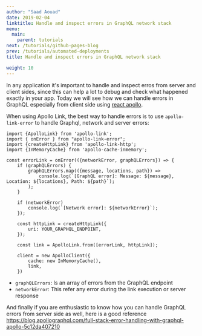 ```yaml
---
author: "Saad Aouad"
date: 2019-02-04
linktitle: Handle and inspect errors in GraphQL network stack
menu:
  main:
    parent: tutorials
next: /tutorials/github-pages-blog
prev: /tutorials/automated-deployments
title: Handle and inspect errors in GraphQL network stack

weight: 10
---
```


In any application it's important to handle and inspect erros from server and client sides, since this can help a lot to debug and check what happened exactly in your app. Today we will see how we can handle errors in GraphQL especially from client side using <a href="https://www.apollographql.com/docs/react/" target="_blank">react apollo</a>.

When using Apollo Link, the best way to handle errors is to use `apollo-link-error` to handle Graphql, network and server errors:

```
import {ApolloLink} from 'apollo-link';
import { onError } from "apollo-link-error";
import {createHttpLink} from 'apollo-link-http';
import {InMemoryCache} from 'apollo-cache-inmemory';

const errorLink = onError(({networkError, graphQLErrors}) => {
    if (graphQLErrors) {
        graphQLErrors.map(({message, locations, path}) =>
            console.log(`[GraphQL error]: Message: ${message}, Location: ${locations}, Path: ${path}`);
        );
    }

    if (networkError)
        console.log(`[Network error]: ${networkError}`);
    });

    const httpLink = createHttpLink({
        uri: YOUR_GRAPHQL_ENDPOINT,
    });

    const link = ApolloLink.from([errorLink, httpLink]);

    client = new ApolloClient({
        cache: new InMemoryCache(),
        link,
    })
```

- `graphQLErrors`: Is an array of errors from the GraphQL endpoint
- `networkError`: This refer any error during the link execution or server response

And finally if you are enthusiastic to know how you can handle GraphQL errors from server side as well, here is a good reference https://blog.apollographql.com/full-stack-error-handling-with-graphql-apollo-5c12da407210